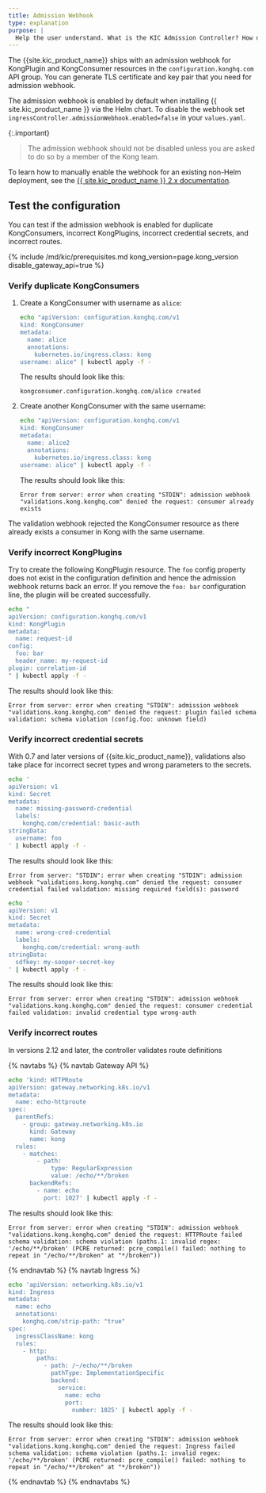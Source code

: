 ```yaml
---
title: Admission Webhook
type: explanation
purpose: |
  Help the user understand. What is the KIC Admission Controller? How do I enable it? What does it validate?
---
```


The {{site.kic_product_name}} ships with an admission webhook for KongPlugin
and KongConsumer resources in the `configuration.konghq.com` API group.
You can generate TLS certificate and key pair that you need for admission webhook.

The admission webhook is enabled by default when installing {{ site.kic_product_name }} via the Helm chart. To disable the webhook set `ingressController.admissionWebhook.enabled=false` in your `values.yaml`.

{:.important}
> The admission webhook should not be disabled unless you are asked to do so by a member of the Kong team.

To learn how to manually enable the webhook for an existing non-Helm deployment, see the [{{ site.kic_product_name }} 2.x documentation](/kubernetes-ingress-controller/2.12.x/deployment/admission-webhook/?tab=script).

## Test the configuration
You can test if the admission webhook is enabled for duplicate KongConsumers, incorrect KongPlugins, incorrect credential secrets, and incorrect routes.

{% include /md/kic/prerequisites.md kong_version=page.kong_version disable_gateway_api=true %}

### Verify duplicate KongConsumers

1. Create a KongConsumer with username as `alice`:

    ```bash
    echo "apiVersion: configuration.konghq.com/v1
    kind: KongConsumer
    metadata:
      name: alice
      annotations:
        kubernetes.io/ingress.class: kong
    username: alice" | kubectl apply -f -
    ```
    The results should look like this:
    ```
    kongconsumer.configuration.konghq.com/alice created
    ```

1. Create another KongConsumer with the same username:

    ```bash
    echo "apiVersion: configuration.konghq.com/v1
    kind: KongConsumer
    metadata:
      name: alice2
      annotations:
        kubernetes.io/ingress.class: kong
    username: alice" | kubectl apply -f -
    ```
    The results should look like this:
    ```
    Error from server: error when creating "STDIN": admission webhook "validations.kong.konghq.com" denied the request: consumer already exists
    ```

The validation webhook rejected the KongConsumer resource as there already exists a consumer in Kong with the same username.

### Verify incorrect KongPlugins

Try to create the following KongPlugin resource. The `foo` config property does not exist in the configuration definition and
hence the admission webhook returns back an error. If you remove the `foo: bar` configuration line, the plugin will be
created successfully.

```bash
echo "
apiVersion: configuration.konghq.com/v1
kind: KongPlugin
metadata:
  name: request-id
config:
  foo: bar
  header_name: my-request-id
plugin: correlation-id
" | kubectl apply -f -
```
The results should look like this:
```
Error from server: error when creating "STDIN": admission webhook "validations.kong.konghq.com" denied the request: plugin failed schema validation: schema violation (config.foo: unknown field)
```

### Verify incorrect credential secrets

With 0.7 and later versions of {{site.kic_product_name}}, validations also take place
for incorrect secret types and wrong parameters to the secrets.

```bash
echo '
apiVersion: v1
kind: Secret
metadata:
  name: missing-password-credential
  labels:
    konghq.com/credential: basic-auth
stringData:
  username: foo
' | kubectl apply -f -
```
The results should look like this:
```
Error from server: "STDIN": error when creating "STDIN": admission webhook "validations.kong.konghq.com" denied the request: consumer credential failed validation: missing required field(s): password
```

```bash
echo '
apiVersion: v1
kind: Secret
metadata:
  name: wrong-cred-credential
  labels:
    konghq.com/credential: wrong-auth
stringData:
  sdfkey: my-sooper-secret-key
' | kubectl apply -f -
```
The results should look like this:
```
Error from server: error when creating "STDIN": admission webhook "validations.kong.konghq.com" denied the request: consumer credential failed validation: invalid credential type wrong-auth
```

### Verify incorrect routes

In versions 2.12 and later, the controller validates route definitions

{% navtabs %}
{% navtab Gateway API %}
```bash
echo 'kind: HTTPRoute
apiVersion: gateway.networking.k8s.io/v1
metadata:
  name: echo-httproute
spec:
  parentRefs:
    - group: gateway.networking.k8s.io
      kind: Gateway
      name: kong
  rules:
    - matches:
        - path:
            type: RegularExpression
            value: /echo/**/broken
      backendRefs:
        - name: echo
          port: 1027' | kubectl apply -f -
```
The results should look like this:
```
Error from server: error when creating "STDIN": admission webhook "validations.kong.konghq.com" denied the request: HTTPRoute failed schema validation: schema violation (paths.1: invalid regex: '/echo/**/broken' (PCRE returned: pcre_compile() failed: nothing to repeat in "/echo/**/broken" at "*/broken"))
```
{% endnavtab %}
{% navtab Ingress %}
```bash
echo 'apiVersion: networking.k8s.io/v1
kind: Ingress
metadata:
  name: echo
  annotations:
    konghq.com/strip-path: "true"
spec:
  ingressClassName: kong
  rules:
    - http:
        paths:
          - path: /~/echo/**/broken
            pathType: ImplementationSpecific
            backend:
              service:
                name: echo
                port:
                  number: 1025' | kubectl apply -f -
```
The results should look like this:
```
Error from server: error when creating "STDIN": admission webhook "validations.kong.konghq.com" denied the request: Ingress failed schema validation: schema violation (paths.1: invalid regex: '/echo/**/broken' (PCRE returned: pcre_compile() failed: nothing to repeat in "/echo/**/broken" at "*/broken"))
```
{% endnavtab %}
{% endnavtabs %}

